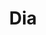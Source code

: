 ---
title: "Dia"
url: /ciudad-autonoma-de-buenos-aires/dia-avenida-raul-scalabrini-ortiz-2/
shop: Supermarkt
---